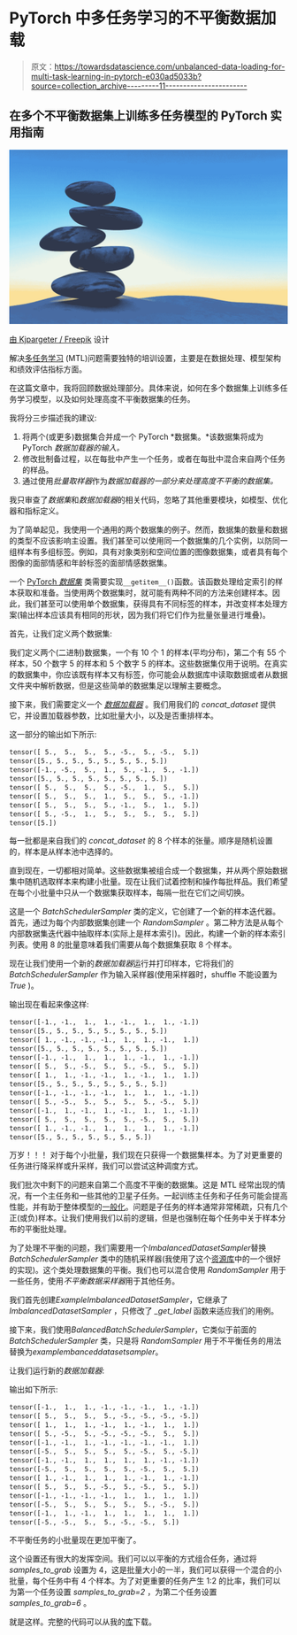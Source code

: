 # PyTorch 中多任务学习的不平衡数据加载

> 原文：<https://towardsdatascience.com/unbalanced-data-loading-for-multi-task-learning-in-pytorch-e030ad5033b?source=collection_archive---------11----------------------->

## 在多个不平衡数据集上训练多任务模型的 PyTorch 实用指南

![](img/cacf674a42ca16c5918d914c272a3e20.png)

[由 Kjpargeter / Freepik](http://www.freepik.com) 设计

解决[多任务学习](https://ruder.io/multi-task/) (MTL)问题需要独特的培训设置，主要是在数据处理、模型架构和绩效评估指标方面。

在这篇文章中，我将回顾数据处理部分。具体来说，如何在多个数据集上训练多任务学习模型，以及如何处理高度不平衡数据集的任务。

我将分三步描述我的建议:

1.  将两个(或更多)数据集合并成一个 PyTorch *数据集。*该数据集将成为 PyTorch *数据加载器的输入。*
2.  修改批制备过程，以在每批中产生一个任务，或者在每批中混合来自两个任务的样品。
3.  通过使用*批量取样器*作为*数据加载器的一部分来处理高度不平衡的数据集。*

我只审查了*数据集*和*数据加载器*的相关代码，忽略了其他重要模块，如模型、优化器和指标定义。

为了简单起见，我使用一个通用的两个数据集的例子。然而，数据集的数量和数据的类型不应该影响主设置。我们甚至可以使用同一个数据集的几个实例，以防同一组样本有多组标签。例如，具有对象类别和空间位置的图像数据集，或者具有每个图像的面部情感和年龄标签的面部情感数据集。

一个 [PyTorch *数据集*](https://pytorch.org/docs/stable/data.html#dataset-types) 类需要实现`__getitem__()`函数。该函数处理给定索引的样本获取和准备。当使用两个数据集时，就可能有两种不同的方法来创建样本。因此，我们甚至可以使用单个数据集，获得具有不同标签的样本，并改变样本处理方案(输出样本应该具有相同的形状，因为我们将它们作为批量张量进行堆叠)。

首先，让我们定义两个数据集:

我们定义两个(二进制)数据集，一个有 10 个 1 的样本(平均分布)，第二个有 55 个样本，50 个数字 5 的样本和 5 个数字 5 的样本。这些数据集仅用于说明。在真实的数据集中，你应该既有样本又有标签，你可能会从数据库中读取数据或者从数据文件夹中解析数据，但是这些简单的数据集足以理解主要概念。

接下来，我们需要定义一个 [*数据加载器*](https://pytorch.org/docs/stable/data.html#torch.utils.data.DataLoader) 。我们用我们的 *concat_dataset* 提供它，并设置加载器参数，比如批量大小，以及是否重排样本。

这一部分的输出如下所示:

```
tensor([ 5.,  5.,  5.,  5., -5.,  5., -5.,  5.])
tensor([5., 5., 5., 5., 5., 5., 5., 5.])
tensor([-1., -5.,  5.,  1.,  5., -1.,  5., -1.])
tensor([5., 5., 5., 5., 5., 5., 5., 5.])
tensor([ 5.,  5.,  5.,  5., -5.,  1.,  5.,  5.])
tensor([ 5.,  5.,  5.,  1.,  5.,  5.,  5., -1.])
tensor([ 5.,  5.,  5.,  5., -1.,  5.,  1.,  5.])
tensor([ 5., -5.,  1.,  5.,  5.,  5.,  5.,  5.])
tensor([5.])
```

每一批都是来自我们的 *concat_dataset* 的 8 个样本的张量。顺序是随机设置的，样本是从样本池中选择的。

直到现在，一切都相对简单。这些数据集被组合成一个数据集，并从两个原始数据集中随机选取样本来构建小批量。现在让我们试着控制和操作每批样品。我们希望在每个小批量中只从一个数据集获取样本，每隔一批在它们之间切换。

这是一个 *BatchSchedulerSampler* 类的定义，它创建了一个新的样本迭代器。首先，通过为每个内部数据集创建一个 *RandomSampler* 。第二种方法是从每个内部数据集迭代器中抽取样本(实际上是样本索引)。因此，构建一个新的样本索引列表。使用 8 的批量意味着我们需要从每个数据集获取 8 个样本。

现在让我们使用一个新的*数据加载器*运行并打印样本，它将我们的 *BatchSchedulerSampler* 作为输入采样器(使用采样器时，shuffle 不能设置为 *True* )。

输出现在看起来像这样:

```
tensor([-1., -1.,  1.,  1., -1.,  1.,  1., -1.])
tensor([5., 5., 5., 5., 5., 5., 5., 5.])
tensor([ 1., -1., -1., -1.,  1.,  1., -1.,  1.])
tensor([5., 5., 5., 5., 5., 5., 5., 5.])
tensor([-1., -1.,  1.,  1.,  1., -1.,  1., -1.])
tensor([ 5.,  5., -5.,  5.,  5., -5.,  5.,  5.])
tensor([ 1.,  1., -1., -1.,  1., -1.,  1.,  1.])
tensor([5., 5., 5., 5., 5., 5., 5., 5.])
tensor([-1., -1., -1., -1.,  1.,  1.,  1., -1.])
tensor([ 5., -5.,  5.,  5.,  5.,  5., -5.,  5.])
tensor([-1.,  1., -1.,  1., -1.,  1.,  1., -1.])
tensor([ 5.,  5.,  5.,  5.,  5., -5.,  5.,  5.])
tensor([ 1., -1., -1.,  1.,  1.,  1.,  1., -1.])
tensor([5., 5., 5., 5., 5., 5., 5.])
```

万岁！！！
对于每个小批量，我们现在只获得一个数据集样本。为了对更重要的任务进行降采样或升采样，我们可以尝试这种调度方式。

我们批次中剩下的问题来自第二个高度不平衡的数据集。这是 MTL 经常出现的情况，有一个主任务和一些其他的卫星子任务。一起训练主任务和子任务可能会提高性能，并有助于整体模型的[一般化](https://ruder.io/multi-task/)。问题是子任务的样本通常非常稀疏，只有几个正(或负)样本。让我们使用我们以前的逻辑，但是也强制在每个任务中关于样本分布的平衡批处理。

为了处理不平衡的问题，我们需要用一个*ImbalancedDatasetSampler*替换 *BatchSchedulerSampler* 类中的随机采样器(我使用了这个[资源库](https://github.com/ufoym/imbalanced-dataset-sampler)中的一个很好的实现)。这个类处理数据集的平衡。我们也可以混合使用 *RandomSampler* 用于一些任务，使用*不平衡数据采样器*用于其他任务。

我们首先创建*ExampleImbalancedDatasetSampler*，它继承了 *ImbalancedDatasetSampler* ，只修改了 *_get_label* 函数来适应我们的用例。

接下来，我们使用*BalancedBatchSchedulerSampler*，它类似于前面的 *BatchSchedulerSampler* 类，只是将 *RandomSampler* 用于不平衡任务的用法替换为*examplembanceddatasetsampler*。

让我们运行新的*数据加载器*:

输出如下所示:

```
tensor([-1.,  1.,  1., -1., -1., -1.,  1., -1.])
tensor([ 5.,  5.,  5.,  5., -5., -5., -5., -5.])
tensor([ 1.,  1.,  1., -1.,  1., -1.,  1.,  1.])
tensor([ 5., -5.,  5., -5., -5., -5.,  5.,  5.])
tensor([-1., -1.,  1., -1., -1., -1., -1.,  1.])
tensor([-5.,  5.,  5.,  5.,  5., -5.,  5., -5.])
tensor([-1., -1.,  1.,  1.,  1.,  1., -1., -1.])
tensor([-5.,  5.,  5.,  5.,  5., -5.,  5.,  5.])
tensor([ 1., -1.,  1.,  1.,  1., -1.,  1., -1.])
tensor([ 5.,  5.,  5., -5.,  5., -5.,  5.,  5.])
tensor([-1., -1., -1., -1.,  1.,  1.,  1.,  1.])
tensor([-5.,  5.,  5.,  5.,  5.,  5., -5.,  5.])
tensor([-1.,  1., -1.,  1.,  1.,  1.,  1.,  1.])
tensor([-5., -5.,  5.,  5., -5., -5.,  5.])
```

不平衡任务的小批量现在更加平衡了。

这个设置还有很大的发挥空间。我们可以以平衡的方式组合任务，通过将 *samples_to_grab* 设置为 4，这是批量大小的一半，我们可以获得一个混合的小批量，每个任务中有 4 个样本。为了对更重要的任务产生 1:2 的比率，我们可以为第一个任务设置 *samples_to_grab=2* ，为第二个任务设置 *samples_to_grab=6* 。

就是这样。完整的代码可以从我的[库](https://github.com/bomri/code-for-posts/tree/master/mtl-data-loading)下载。